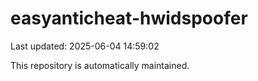 # easyanticheat-hwidspoofer

Last updated: 2025-06-04 14:59:02

This repository is automatically maintained.

